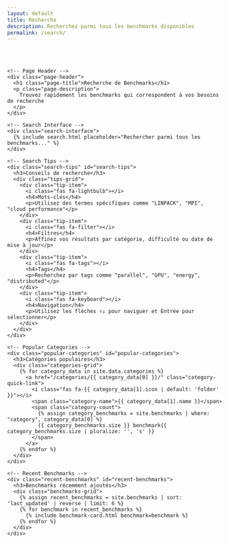 ```yaml
---
layout: default
title: Recherche
description: Recherchez parmi tous les benchmarks disponibles
permalink: /search/
---
```


<div class="search-page">
  <div class="container">
    
    <!-- Page Header -->
    <div class="page-header">
      <h1 class="page-title">Recherche de Benchmarks</h1>
      <p class="page-description">
        Trouvez rapidement les benchmarks qui correspondent à vos besoins de recherche
      </p>
    </div>
    
    <!-- Search Interface -->
    <div class="search-interface">
      {% include search.html placeholder="Rechercher parmi tous les benchmarks..." %}
    </div>
    
    <!-- Search Tips -->
    <div class="search-tips" id="search-tips">
      <h3>Conseils de recherche</h3>
      <div class="tips-grid">
        <div class="tip-item">
          <i class="fas fa-lightbulb"></i>
          <h4>Mots-clés</h4>
          <p>Utilisez des termes spécifiques comme "LINPACK", "MPI", "cloud performance"</p>
        </div>
        <div class="tip-item">
          <i class="fas fa-filter"></i>
          <h4>Filtres</h4>
          <p>Affinez vos résultats par catégorie, difficulté ou date de mise à jour</p>
        </div>
        <div class="tip-item">
          <i class="fas fa-tags"></i>
          <h4>Tags</h4>
          <p>Recherchez par tags comme "parallel", "GPU", "energy", "distributed"</p>
        </div>
        <div class="tip-item">
          <i class="fas fa-keyboard"></i>
          <h4>Navigation</h4>
          <p>Utilisez les flèches ↑↓ pour naviguer et Entrée pour sélectionner</p>
        </div>
      </div>
    </div>
    
    <!-- Popular Categories -->
    <div class="popular-categories" id="popular-categories">
      <h3>Catégories populaires</h3>
      <div class="categories-grid">
        {% for category_data in site.data.categories %}
          <a href="/categories/{{ category_data[0] }}/" class="category-quick-link">
            <i class="fas fa-{{ category_data[1].icon | default: 'folder' }}"></i>
            <span class="category-name">{{ category_data[1].name }}</span>
            <span class="category-count">
              {% assign category_benchmarks = site.benchmarks | where: "category", category_data[0] %}
              {{ category_benchmarks.size }} benchmark{{ category_benchmarks.size | pluralize: '', 's' }}
            </span>
          </a>
        {% endfor %}
      </div>
    </div>
    
    <!-- Recent Benchmarks -->
    <div class="recent-benchmarks" id="recent-benchmarks">
      <h3>Benchmarks récemment ajoutés</h3>
      <div class="benchmarks-grid">
        {% assign recent_benchmarks = site.benchmarks | sort: 'last_updated' | reverse | limit: 6 %}
        {% for benchmark in recent_benchmarks %}
          {% include benchmark-card.html benchmark=benchmark %}
        {% endfor %}
      </div>
    </div>
    
  </div>
</div>

<style>
.search-page {
  padding: 2rem 0;
}

.page-header {
  text-align: center;
  margin-bottom: 3rem;
}

.page-title {
  font-size: 2.5rem;
  color: #2c3e50;
  margin-bottom: 1rem;
}

.page-description {
  font-size: 1.125rem;
  color: #6c757d;
  max-width: 600px;
  margin: 0 auto;
}

.search-interface {
  max-width: 800px;
  margin: 0 auto 4rem;
}

.search-tips {
  margin-bottom: 4rem;
}

.search-tips h3 {
  text-align: center;
  margin-bottom: 2rem;
  color: #2c3e50;
}

.tips-grid {
  display: grid;
  grid-template-columns: repeat(auto-fit, minmax(250px, 1fr));
  gap: 2rem;
}

.tip-item {
  text-align: center;
  padding: 1.5rem;
  background-color: #f8f9fa;
  border-radius: 8px;
  border: 1px solid #dee2e6;
}

.tip-item i {
  font-size: 2rem;
  color: #3498db;
  margin-bottom: 1rem;
}

.tip-item h4 {
  margin-bottom: 0.5rem;
  color: #2c3e50;
}

.tip-item p {
  color: #6c757d;
  font-size: 0.875rem;
  margin: 0;
}

.popular-categories {
  margin-bottom: 4rem;
}

.popular-categories h3 {
  text-align: center;
  margin-bottom: 2rem;
  color: #2c3e50;
}

.categories-grid {
  display: grid;
  grid-template-columns: repeat(auto-fit, minmax(200px, 1fr));
  gap: 1rem;
}

.category-quick-link {
  display: flex;
  flex-direction: column;
  align-items: center;
  padding: 1.5rem;
  background-color: #fff;
  border: 2px solid #dee2e6;
  border-radius: 8px;
  text-decoration: none;
  color: inherit;
  transition: all 0.2s ease;
}

.category-quick-link:hover {
  border-color: #3498db;
  transform: translateY(-2px);
  box-shadow: 0 4px 12px rgba(0, 0, 0, 0.1);
  text-decoration: none;
  color: inherit;
}

.category-quick-link i {
  font-size: 2rem;
  color: #3498db;
  margin-bottom: 1rem;
}

.category-name {
  font-weight: 600;
  margin-bottom: 0.5rem;
  color: #2c3e50;
}

.category-count {
  font-size: 0.875rem;
  color: #6c757d;
}

.recent-benchmarks h3 {
  text-align: center;
  margin-bottom: 2rem;
  color: #2c3e50;
}

.benchmarks-grid {
  display: grid;
  grid-template-columns: repeat(auto-fit, minmax(300px, 1fr));
  gap: 2rem;
}

/* Hide tips and categories when search is active */
.search-results[style*="block"] ~ .container .search-tips,
.search-results[style*="block"] ~ .container .popular-categories,
.search-results[style*="block"] ~ .container .recent-benchmarks {
  display: none;
}

@media (max-width: 768px) {
  .page-title {
    font-size: 2rem;
  }
  
  .tips-grid {
    grid-template-columns: 1fr;
  }
  
  .categories-grid {
    grid-template-columns: repeat(auto-fit, minmax(150px, 1fr));
  }
  
  .benchmarks-grid {
    grid-template-columns: 1fr;
  }
}
</style>

<script>
document.addEventListener('DOMContentLoaded', function() {
  // Hide tips and categories when search results are shown
  const searchResults = document.getElementById('search-results');
  if (searchResults) {
    const observer = new MutationObserver(function(mutations) {
      mutations.forEach(function(mutation) {
        if (mutation.type === 'attributes' && mutation.attributeName === 'style') {
          const isVisible = searchResults.style.display === 'block';
          const tips = document.getElementById('search-tips');
          const categories = document.getElementById('popular-categories');
          const recent = document.getElementById('recent-benchmarks');
          
          [tips, categories, recent].forEach(element => {
            if (element) {
              element.style.display = isVisible ? 'none' : 'block';
            }
          });
        }
      });
    });
    
    observer.observe(searchResults, { attributes: true });
  }
  
  // Handle URL search parameter
  const urlParams = new URLSearchParams(window.location.search);
  const searchQuery = urlParams.get('q');
  if (searchQuery && window.getSearchEngine) {
    // Wait for search engine to initialize
    const checkSearchEngine = setInterval(() => {
      const searchEngine = window.getSearchEngine();
      if (searchEngine && searchEngine.isInitialized) {
        clearInterval(checkSearchEngine);
        searchEngine.search(searchQuery);
      }
    }, 100);
  }
});
</script>